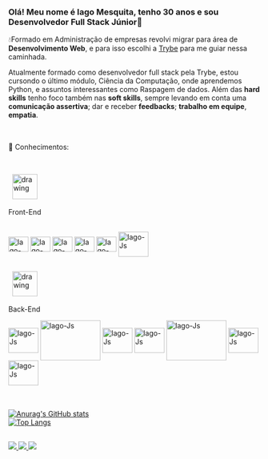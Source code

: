 ### Olá! Meu nome é Iago Mesquita, tenho 30 anos e sou Desenvolvedor Full Stack Júnior👋
💧Formado em Administração de empresas revolvi migrar para área de **Desenvolvimento Web**, e para isso 
escolhi a  [Trybe](https://www.betrybe.com/) para me guiar nessa caminhada.

Atualmente formado como desenvolvedor full stack pela Trybe, estou cursondo o último módulo, Ciência da Computação, onde aprendemos Python, e assuntos interessantes como Raspagem de dados. Além das **hard skills** tenho foco também nas **soft skills**, sempre levando em conta uma <br/> **comunicação assertiva**; dar e receber **feedbacks**;  **trabalho em equipe**, **empatia**.<br/><br/>
##

🌱 Conhecimentos:
<br/><br/>
##
<div style="display: block">
   &nbsp;&nbsp;<img src="https://user-images.githubusercontent.com/84816200/146643244-ec677663-5002-4a5d-9450-571102995776.png"      alt="drawing" width="50" 
  />
  <p>Front-End<p> 
<div/>
 
<div style="display: inline_block"><br/>
   <img align="center" alt="Iago-Js" height="30" width="40" 
       src="https://cdn.jsdelivr.net/gh/devicons/devicon/icons/react/react-original.svg" />
   <img align="center" alt="Iago-Js" height="30" width="40"  
       src="https://cdn.jsdelivr.net/gh/devicons/devicon/icons/html5/html5-original.svg" />
  <img align="center" alt="Iago-Js" height="30" width="40"  
       src="https://cdn.jsdelivr.net/gh/devicons/devicon/icons/css3/css3-original.svg" />
  <img align="center" alt="Iago-Js" height="30" width="40" 
       src="https://cdn.jsdelivr.net/gh/devicons/devicon/icons/jest/jest-plain.svg" />
  <img align="center" alt="Iago-Js" height="30" width="40"
       src="https://cdn.jsdelivr.net/gh/devicons/devicon/icons/redux/redux-original.svg" />
  <img align="center" alt="Iago-Js" height="50" width="60"
      src="https://cdn.jsdelivr.net/gh/devicons/devicon/icons/git/git-plain-wordmark.svg"  />
   
</div>

##

<div style="display: block">
   &nbsp;&nbsp;<img src="https://user-images.githubusercontent.com/84816200/181128670-68b2340f-f51b-4103-b366-d2cd111f3a78.png"      alt="drawing" width="50" 
  />
  <p>Back-End<p> 
<div/>
   <img align="center" alt="Iago-Js" height="50" width="60" 
       src="https://cdn.jsdelivr.net/gh/devicons/devicon/icons/nodejs/nodejs-plain-wordmark.svg"  />
   <img align="center" alt="Iago-Js" height="80" width="120"  
       src="https://cdn.jsdelivr.net/gh/devicons/devicon/icons/express/express-original-wordmark.svg" />
  <img align="center" alt="Iago-Js" height="50" width="60"  
       src="https://cdn.jsdelivr.net/gh/devicons/devicon/icons/mysql/mysql-original-wordmark.svg" />
  <img align="center" alt="Iago-Js" height="50" width="60" 
       src="https://cdn.jsdelivr.net/gh/devicons/devicon/icons/mongodb/mongodb-plain-wordmark.svg" />
  <img align="center" alt="Iago-Js" height="80" width="120" 
       src="https://cdn.jsdelivr.net/gh/devicons/devicon/icons/sequelize/sequelize-original-wordmark.svg" />
  <img align="center" alt="Iago-Js" height="50" width="60"
      src="https://cdn.jsdelivr.net/gh/devicons/devicon/icons/docker/docker-original-wordmark.svg"  />
   <img align="center" alt="Iago-Js" height="50" width="60"
      src="https://cdn.jsdelivr.net/gh/devicons/devicon/icons/python/python-original-wordmark.svg"  />
<div style="display: inline_block"><br/>
  
</div>   
<br/>
   
[![Anurag's GitHub stats](https://github-readme-stats.vercel.app/api?username=iagomesquita)](https://github.com/iagomesquita)<br/>
[![Top Langs](https://github-readme-stats.vercel.app/api/top-langs/?username=iagomesquita&layout=compact)](https://github.com/anuraghazra/github-readme-stats)




##

<div>
  <a href="https://www.linkedin.com/in/iago-mesquita-bbb8028b/" target="_blank">
    <img src="https://img.shields.io/badge/LinkedIn-0077B5?style=for-the-badge&logo=linkedin&logoColor=white" target="_blank">
  </a>
  <a href="https://www.instagram.com/iagomesquita7/" target="_blank">
    <img src="https://img.shields.io/badge/Instagram-E4405F?style=for-the-badge&logo=instagram&logoColor=white" target="_blank">
  </a>
  <a href="mailto:iago.m.alves@hotmail.com" target="_blank">
    <img src="https://img.shields.io/badge/Outlook-0078D4?style=for-the-badge&logo=microsoftoutlook&logoColor=white" target="_blank">
  </a>
</div>  



